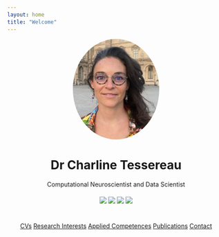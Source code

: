 ```yaml
---
layout: home
title: "Welcome"
---
```


<div style="text-align: center;">
  <img src="/assets/images/avatar.jpeg" alt="Dr Charline Tessereau" style="width:200px; border-radius:50%;">
  <h1>Dr Charline Tessereau</h1>
  <p>Computational Neuroscientist and Data Scientist</p>
</div>

<div style="text-align: center; margin-top: 20px;">
  <a href="https://github.com/charlinetess" target="_blank"><img src="https://img.icons8.com/ios-glyphs/30/000000/github.png"/></a>
  <a href="https://www.linkedin.com/in/charline-tessereau-457a95b8/" target="_blank"><img src="https://img.icons8.com/ios-glyphs/30/000000/linkedin.png"/></a>
  <a href="https://x.com/Charline_Tess" target="_blank"><img src="https://img.icons8.com/ios-glyphs/30/000000/twitter.png"/></a>
  <a href="https://bsky.app/profile/chrltsr.bsky.social" target="_blank"><img src="https://img.icons8.com/ios-glyphs/30/000000/bluesky.png"/></a>
  <!-- Add more social icons as needed -->
</div>

<div style="text-align: center; margin-top: 40px;">
  <a href="/cvs/" class="button">CVs</a>
  <a href="/research-interests/" class="button">Research Interests</a>
  <a href="/applied-competences/" class="button">Applied Competences</a>
  <a href="/publications/" class="button">Publications</a>
  <a href="/contact/" class="button">Contact</a>
</div>
